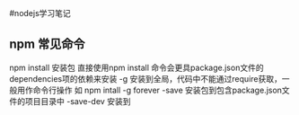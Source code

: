 #nodejs学习笔记
## npm 常见命令

 npm install 安装包
  直接使用npm install 命令会更具package.json文件的dependencies项的依赖来安装
  -g 安装到全局，代码中不能通过require获取，一般用作命令行操作 如 npm intall -g forever
  -save 安装包到包含package.json文件的项目目录中
  -save-dev 安装到
